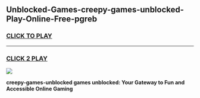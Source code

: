 
## Unblocked-Games-creepy-games-unblocked-Play-Online-Free-pgreb
<h3>
<a href="https://premium76.site?title=creepy-games-unblocked&ref=26A">CLICK TO PLAY</a></h3>
<hr>

<h3>
<a href="https://premium76.site?title=creepy-games-unblocked&ref=26A">CLICK 2 PLAY</a>
  
</h3>

<a href="https://premium76.site?title=creepy-games-unblocked&ref=26A"><img src="https://clearcache.store/games.png"></a>


**creepy-games-unblocked games unblocked: Your Gateway to Fun and Accessible Online Gaming**
